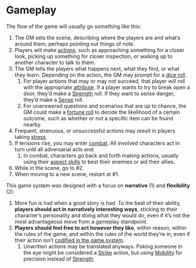 # Gameplay

The flow of the game will usually go something like this:

1. The GM sets the scene, describing where the players are and what’s around them, perhaps pointing out things of note.
2. Players will make [actions](Actions.md), such as approaching something for a closer look, picking up something for closer inspection, or walking up to another character to talk to them.
3. The GM tells the players what happens next, what they find, or what they learn. Depending on the action, the GM may prompt for a [dice roll](Dice.md).
   1. For player actions that may or may not succeed, that player will roll with the appropriate [attribute](Attributes.md). If a player wants to try to break open a door, they’d make a [Strength](Attributes/Attributes/Strength.md) roll. If they want to sense danger, they’d make a [Sense](Attributes/Attributes/Sense.md) roll.
   2. For unanswered questions and scenarios that are up to chance, the GM could make a [fortune roll](Fortune-Rolls.md) to decide the likelihood of a certain outcome, such as whether or not a specific item can be found nearby.
4. Frequent, strenuous, or unsuccessful actions may result in players taking [stress](Stress-Damage-Fatigue.md).
5. If tensions rise, you may enter [combat](Combat.md). All involved characters act in turn until all adversarial acts end.
   1. In combat, characters go back and forth making actions, usually using their [aspect skills](Aspects.md) to best their enemies or aid their allies.
6. While in the scene, go to #2.
7. When moving to a new scene, restart at #1.

This game system was designed with a focus on **narrative** (1) and **flexibility** (2):

1. More fun is had when a good story is had. To the best of their ability, **players should act in narratively interesting ways**, sticking to their character’s personality and doing what they would do, even if it’s not the most advantageous move from a gameplay standpoint.
2. **Players should feel free to act however they like**, within reason, within the rules of the game, and within the rules of the world they’re in, even if their action isn’t [codified in the game system](General-Skills.md).
   1. Unwritten actions may be translated anyways. Poking someone in the eye might be considered a [Strike](General-Skills/General-Skills/Strike.md) action, but using [Mobility](Attributes/Attributes/Mobility.md) for precision instead of [Strength](Attributes/Attributes/Strength.md).
